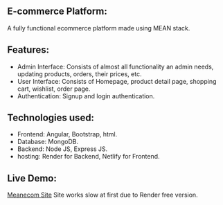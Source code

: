 ## E-commerce Platform:
A fully functional ecommerce platform made using MEAN stack.

## Features:
- Admin Interface: Consists of almost all functionality an admin needs, updating products, orders, their prices, etc.
- User Interface: Consists of Homepage, product detail page, shopping cart, wishlist, order page.
- Authentication: Signup and login authentication.

## Technologies used:
- Frontend: Angular, Bootstrap, html.
- Database: MongoDB.
- Backend: Node JS, Express JS.
- hosting: Render for Backend, Netlify for Frontend.

## Live Demo:
[Meanecom Site](https://meanecom.netlify.app) Site works slow at first due to Render free version.
